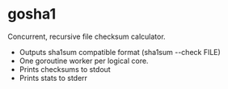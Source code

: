 # gosha1
Concurrent, recursive file checksum calculator.

* Outputs sha1sum compatible format (sha1sum --check FILE)
* One goroutine worker per logical core.
* Prints checksums to stdout
* Prints stats to stderr


